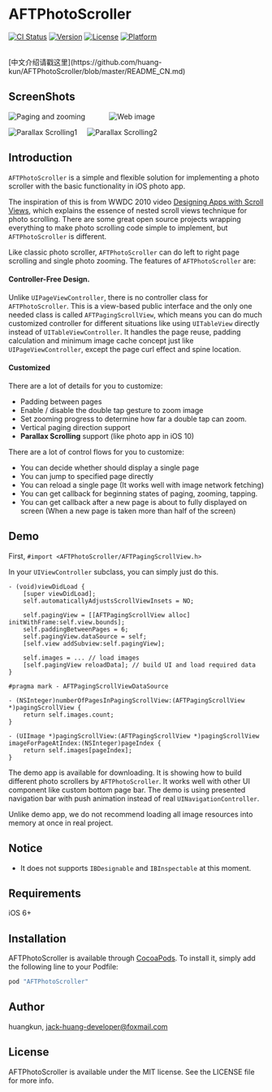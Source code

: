 # AFTPhotoScroller

[![CI Status](http://img.shields.io/travis/huangkun/AFTPhotoScroller.svg?style=flat)](https://travis-ci.org/huangkun/AFTPhotoScroller)
[![Version](https://img.shields.io/cocoapods/v/AFTPhotoScroller.svg?style=flat)](http://cocoapods.org/pods/AFTPhotoScroller)
[![License](https://img.shields.io/cocoapods/l/AFTPhotoScroller.svg?style=flat)](http://cocoapods.org/pods/AFTPhotoScroller)
[![Platform](https://img.shields.io/cocoapods/p/AFTPhotoScroller.svg?style=flat)](http://cocoapods.org/pods/AFTPhotoScroller)

<br />
[中文介绍请戳这里](https://github.com/huang-kun/AFTPhotoScroller/blob/master/README_CN.md)
<br />

## ScreenShots

![Paging and zooming](https://github.com/huang-kun/AFTPhotoScroller/blob/master/video1.gif) &nbsp;&nbsp;&nbsp;&nbsp;&nbsp;&nbsp;&nbsp;&nbsp;&nbsp;&nbsp; ![Web image](https://github.com/huang-kun/AFTPhotoScroller/blob/master/video2.gif) 


![Parallax Scrolling1](https://github.com/huang-kun/AFTPhotoScroller/blob/master/video3.gif)&nbsp;&nbsp;&nbsp;&nbsp;&nbsp;![Parallax Scrolling2](https://github.com/huang-kun/AFTPhotoScroller/blob/master/video4.gif)

## Introduction

`AFTPhotoScroller` is a simple and flexible solution for implementing a photo scroller with the basic functionality in iOS photo app. 

The inspiration of this is from WWDC 2010 video [Designing Apps with Scroll Views](https://developer.apple.com/videos/play/wwdc2010/104/), which explains the essence of nested scroll views technique for photo scrolling. There are some great open source projects wrapping everything to make photo scrolling code simple to implement, but `AFTPhotoScroller` is different.

Like classic photo scroller, `AFTPhotoScroller` can do left to right page scrolling and single photo zooming. The features of `AFTPhotoScroller` are:

#### Controller-Free Design. 

Unlike `UIPageViewController`, there is no controller class for `AFTPhotoScroller`. This is a view-based public interface and the only one needed class is called `AFTPagingScrollView`, which means you can do much customized controller for different situations like using `UITableView` directly instead of `UITableViewController`. It handles the page reuse, padding calculation and minimum image cache concept just like `UIPageViewController`, except the page curl effect and spine location.

#### Customized

There are a lot of details for you to customize:

- Padding between pages
- Enable / disable the double tap gesture to zoom image
- Set zooming progress to determine how far a double tap can zoom.
- Vertical paging direction support
- **Parallax Scrolling** support (like photo app in iOS 10)

There are a lot of control flows for you to customize:

- You can decide whether should display a single page 
- You can jump to specified page directly
- You can reload a single page (It works well with image network fetching)
- You can get callback for beginning states of paging, zooming, tapping. 
- You can get callback after a new page is about to fully displayed on screen (When a new page is taken more than half of the screen)

## Demo

First, `#import <AFTPhotoScroller/AFTPagingScrollView.h>`

In your `UIViewController` subclass, you can simply just do this.

```
- (void)viewDidLoad {
    [super viewDidLoad];
    self.automaticallyAdjustsScrollViewInsets = NO;
    
    self.pagingView = [[AFTPagingScrollView alloc] initWithFrame:self.view.bounds];
    self.paddingBetweenPages = 6;
    self.pagingView.dataSource = self;
    [self.view addSubview:self.pagingView];
    
    self.images = ... // load images
    [self.pagingView reloadData]; // build UI and load required data
}

#pragma mark - AFTPagingScrollViewDataSource

- (NSInteger)numberOfPagesInPagingScrollView:(AFTPagingScrollView *)pagingScrollView {
    return self.images.count;
}

- (UIImage *)pagingScrollView:(AFTPagingScrollView *)pagingScrollView imageForPageAtIndex:(NSInteger)pageIndex {
    return self.images[pageIndex];
}
```

The demo app is available for downloading. It is showing how to build different photo scrollers by `AFTPhotoScroller`. It works well with other UI component like custom bottom page bar. The demo is using presented navigation bar with push animation instead of real `UINavigationController`.

Unlike demo app, we do not recommend loading all image resources into memory at once in real project.

## Notice

- It does not supports `IBDesignable` and `IBInspectable` at this moment.

## Requirements

iOS 6+ 

## Installation

AFTPhotoScroller is available through [CocoaPods](http://cocoapods.org). To install
it, simply add the following line to your Podfile:

```ruby
pod "AFTPhotoScroller"
```

## Author

huangkun, jack-huang-developer@foxmail.com

## License

AFTPhotoScroller is available under the MIT license. See the LICENSE file for more info.


